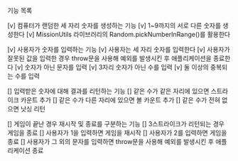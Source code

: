 기능 목록

[v] 컴퓨터가 랜덤한 세 자리 숫자를 생성하는 기능
    [v] 1~9까지의 서로 다른 숫자를 생성한다
    [v] MissionUtils 라이브러리의 Random.pickNumberInRange()를 활용한다

[v] 사용자가 숫자를 입력하는 기능
    [v] 사용자는 세 자리 숫자를 입력한다
    [v] 사용자가 잘못된 값을 입력한 경우 throw문을 사용해 예외를 발생시킨 후 애플리케이션을 종료한다
        [v] 숫자가 아닌 문자를 입력
        [v] 3자리 숫자가 아닌 수를 입력
        [v] 둘 이상의 중복되는 수를 입력  

[] 입력받은 숫자에 대해 결과를 리턴하는 기능
    [] 같은 수가 같은 자리에 있으면 스트라이크 카운트 추가
    [] 같은 수가 다른 자리에 있으면 볼 카운트 추가
    [] 같은 수가 전혀 없으면 낫싱 리턴

[] 게임이 끝난 경우 재시작 및 종료를 구분하는 기능
    [] 3스트라이크가 리턴되는 경우 게임을 종료
    [] 사용자가 1을 입력하면 게임을 재시작
    [] 사용자가 2를 입력하면 게임을 종료
    [] 사용자가 그 외의 문자를 입력하면 throw문을 사용해 예외를 발생시킨 후 애플리케이션 종료